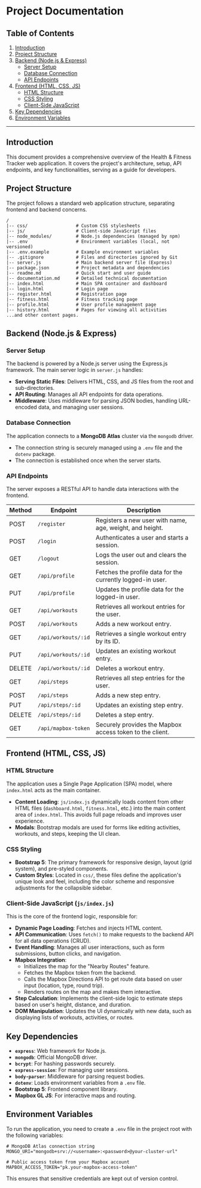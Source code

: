 # Project Documentation

## Table of Contents

1.  [Introduction](#introduction)
2.  [Project Structure](#project-structure)
3.  [Backend (Node.js & Express)](#backend-nodejs--express)
    - [Server Setup](#server-setup)
    - [Database Connection](#database-connection)
    - [API Endpoints](#api-endpoints)
4.  [Frontend (HTML, CSS, JS)](#frontend-html-css-js)
    - [HTML Structure](#html-structure)
    - [CSS Styling](#css-styling)
    - [Client-Side JavaScript](#client-side-javascript)
5.  [Key Dependencies](#key-dependencies)
6.  [Environment Variables](#environment-variables)

---

## Introduction

This document provides a comprehensive overview of the Health & Fitness Tracker web application. It covers the project's architecture, setup, API endpoints, and key functionalities, serving as a guide for developers.

## Project Structure

The project follows a standard web application structure, separating frontend and backend concerns.

```
/
|-- css/                  # Custom CSS stylesheets
|-- js/                   # Client-side JavaScript files
|-- node_modules/         # Node.js dependencies (managed by npm)
|-- .env                  # Environment variables (local, not versioned)
|-- .env.example          # Example environment variables
|-- .gitignore            # Files and directories ignored by Git
|-- server.js             # Main backend server file (Express)
|-- package.json          # Project metadata and dependencies
|-- readme.md             # Quick start and user guide
|-- documentation.md      # Detailed technical documentation
|-- index.html            # Main SPA container and dashboard
|-- login.html            # Login page
|-- register.html         # Registration page
|-- fitness.html          # Fitness tracking page
|-- profile.html          # User profile management page
|-- history.html          # Pages for viewing all activities
...and other content pages.
```

## Backend (Node.js & Express)

### Server Setup
The backend is powered by a Node.js server using the Express.js framework. The main server logic in `server.js` handles:
- **Serving Static Files**: Delivers HTML, CSS, and JS files from the root and sub-directories.
- **API Routing**: Manages all API endpoints for data operations.
- **Middleware**: Uses middleware for parsing JSON bodies, handling URL-encoded data, and managing user sessions.

### Database Connection
The application connects to a **MongoDB Atlas** cluster via the `mongodb` driver.
- The connection string is securely managed using a `.env` file and the `dotenv` package.
- The connection is established once when the server starts.

### API Endpoints
The server exposes a RESTful API to handle data interactions with the frontend.

| Method | Endpoint                    | Description                                                                 |
|--------|-----------------------------|-----------------------------------------------------------------------------|
| POST   | `/register`                 | Registers a new user with name, age, weight, and height.                    |
| POST   | `/login`                    | Authenticates a user and starts a session.                                  |
| GET    | `/logout`                   | Logs the user out and clears the session.                                   |
| GET    | `/api/profile`              | Fetches the profile data for the currently logged-in user.                  |
| PUT    | `/api/profile`              | Updates the profile data for the logged-in user.                            |
| GET    | `/api/workouts`             | Retrieves all workout entries for the user.                                 |
| POST   | `/api/workouts`             | Adds a new workout entry.                                                   |
| GET    | `/api/workouts/:id`         | Retrieves a single workout entry by its ID.                                 |
| PUT    | `/api/workouts/:id`         | Updates an existing workout entry.                                          |
| DELETE | `/api/workouts/:id`         | Deletes a workout entry.                                                    |
| GET    | `/api/steps`                | Retrieves all step entries for the user.                                    |
| POST   | `/api/steps`                | Adds a new step entry.                                                      |
| PUT    | `/api/steps/:id`            | Updates an existing step entry.                                             |
| DELETE | `/api/steps/:id`            | Deletes a step entry.                                                       |
| GET    | `/api/mapbox-token`         | Securely provides the Mapbox access token to the client.                    |

## Frontend (HTML, CSS, JS)

### HTML Structure
The application uses a Single Page Application (SPA) model, where `index.html` acts as the main container.
- **Content Loading**: `js/index.js` dynamically loads content from other HTML files (`dashboard.html`, `fitness.html`, etc.) into the main content area of `index.html`. This avoids full page reloads and improves user experience.
- **Modals**: Bootstrap modals are used for forms like editing activities, workouts, and steps, keeping the UI clean.

### CSS Styling
- **Bootstrap 5**: The primary framework for responsive design, layout (grid system), and pre-styled components.
- **Custom Styles**: Located in `css/`, these files define the application's unique look and feel, including the color scheme and responsive adjustments for the collapsible sidebar.

### Client-Side JavaScript (`js/index.js`)
This is the core of the frontend logic, responsible for:
- **Dynamic Page Loading**: Fetches and injects HTML content.
- **API Communication**: Uses `fetch()` to make requests to the backend API for all data operations (CRUD).
- **Event Handling**: Manages all user interactions, such as form submissions, button clicks, and navigation.
- **Mapbox Integration**:
    - Initializes the map for the "Nearby Routes" feature.
    - Fetches the Mapbox token from the backend.
    - Calls the Mapbox Directions API to get route data based on user input (location, type, round trip).
    - Renders routes on the map and makes them interactive.
- **Step Calculation**: Implements the client-side logic to estimate steps based on user's height, distance, and duration.
- **DOM Manipulation**: Updates the UI dynamically with new data, such as displaying lists of workouts, activities, or routes.

## Key Dependencies
- **`express`**: Web framework for Node.js.
- **`mongodb`**: Official MongoDB driver.
- **`bcrypt`**: For hashing passwords securely.
- **`express-session`**: For managing user sessions.
- **`body-parser`**: Middleware for parsing request bodies.
- **`dotenv`**: Loads environment variables from a `.env` file.
- **Bootstrap 5**: Frontend component library.
- **Mapbox GL JS**: For interactive maps and routing.

## Environment Variables
To run the application, you need to create a `.env` file in the project root with the following variables:
```
# MongoDB Atlas connection string
MONGO_URI="mongodb+srv://<username>:<password>@your-cluster-url"

# Public access token from your Mapbox account
MAPBOX_ACCESS_TOKEN="pk.your-mapbox-access-token"
```
This ensures that sensitive credentials are kept out of version control. 